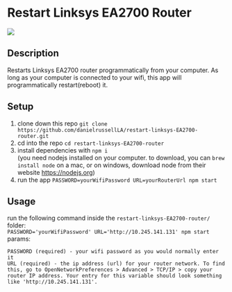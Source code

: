 # Restart Linksys EA2700 Router
<img src='https://officedepot.scene7.com/is/image/officedepot/210634_p_C_EA2700_front_edge?id=0ssrv1&fmt=jpg&fit=constrain,1&wid=450&hei=287&op_sharpen=1&qlt=95'>

## Description
Restarts Linksys EA2700 router programmatically from your computer. As long as your computer is connected to your wifi, this app will programmatically restart(reboot) it.

## Setup
1. clone down this repo
```git clone https://github.com/danielrussellLA/restart-linksys-EA2700-router.git```
2. cd into the repo
```cd restart-linksys-EA2700-router```
3. install dependencies with `npm i` <br>
(you need nodejs installed on your computer. to download, you can `brew install node` on a mac, or on windows, download node from their website https://nodejs.org)
4. run the app
```PASSWORD=yourWifiPassword URL=yourRouterUrl npm start```

## Usage
run the following command inside the `restart-linksys-EA2700-router/` folder: <br>
```PASSWORD='yourWifiPassword' URL='http://10.245.141.131' npm start```<br>
params:
```
PASSWORD (required) - your wifi password as you would normally enter it
URL (required) - the ip address (url) for your router network. To find this, go to OpenNetworkPreferences > Advanced > TCP/IP > copy your router IP address. Your entry for this variable should look something like 'http://10.245.141.131'.
```
